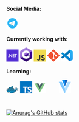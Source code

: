 **Social Media:**

<a href="https://t.me/programmer_sein"><img src="icons/telegram.png" width="32"/></a>

**Currently working with:**

<a href="https://dotnet.microsoft.com/"><img src="icons/dotnet.png" width="32"/></a>
<a href="http://csharp.net/"><img src="icons/csharp.png" width="32"/></a>
<a href="https://en.wikipedia.org/wiki/JavaScript"><img src="icons/javascript.png" width="32"/></a>
<a href="https://git-scm.com/doc"><img src="icons/git.png" width="32"/></a>
<a href="https://code.visualstudio.com/docs"><img src="icons/vscode.png" width="32"/></a>

**Learning:**

<a href="https://www.docker.com/" title="Docker"><img src="icons/docker.png" width="32"/></a>
<a href="https://www.typescriptlang.org/"><img src="icons/typescript.png" width="32"/></a>
<a href="https://vuejs.org/" style="margin-right: 30px;"><img src="icons/vuejs.png" width="32"/></a>
<a href="https://vuetifyjs.com/en/" title="TypeScript"><img src="icons/vuetify.svg" width="32px"/></a>

#

[![Anurag's GitHub stats](https://github-readme-stats.vercel.app/api?username=transhumanity-adept&hide=stars&show_icons=true&&theme=tokyonight)](https://github.com/anuraghazra/github-readme-stats)
